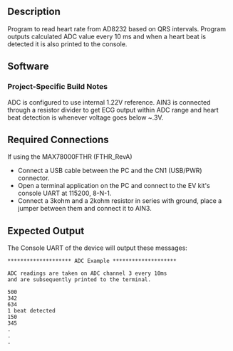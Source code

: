 ## Description

Program to read heart rate from AD8232 based on QRS intervals. Program outputs calculated ADC value every 10 ms and when a heart beat is detected it is also printed to the console.

## Software

### Project-Specific Build Notes

ADC is configured to use internal 1.22V reference. AIN3 is connected through a resistor divider to get ECG output within ADC range and heart beat detection is whenever voltage goes below ~.3V.

## Required Connections

If using the MAX78000FTHR (FTHR_RevA)
-   Connect a USB cable between the PC and the CN1 (USB/PWR) connector.
-   Open a terminal application on the PC and connect to the EV kit's console UART at 115200, 8-N-1.
-   Connect a 3kohm and a 2kohm resistor in series with ground, place a jumper between them and connect it to AIN3.

## Expected Output

The Console UART of the device will output these messages:

```
******************** ADC Example ********************

ADC readings are taken on ADC channel 3 every 10ms
and are subsequently printed to the terminal.

500
342
634
1 beat detected
150
345
.
.
.
```
